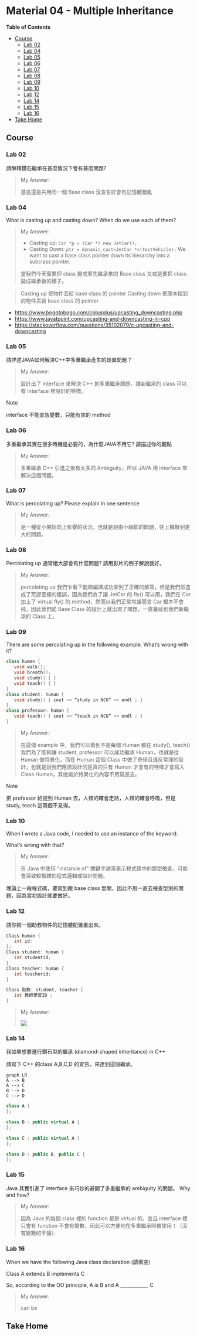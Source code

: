 # Material 04 - Multiple Inheritance     <!-- omit from toc -->

**Table of Contents**
- [Course](#course)
  - [Lab 02](#lab-02)
  - [Lab 04](#lab-04)
  - [Lab 05](#lab-05)
  - [Lab 06](#lab-06)
  - [Lab 07](#lab-07)
  - [Lab 08](#lab-08)
  - [Lab 09](#lab-09)
  - [Lab 10](#lab-10)
  - [Lab 12](#lab-12)
  - [Lab 14](#lab-14)
  - [Lab 15](#lab-15)
  - [Lab 16](#lab-16)
- [Take Home](#take-home)

## Course

### Lab 02

請解釋鑽石繼承在甚麼情況下會有甚麼問題?

> My Answer:
> 
> 基底還是共用同一個 Base class 沒宣告好會有記憶體錯亂


### Lab 04

What is casting up and casting down? When do we use each of them?

> My Answer:
> 
> - Casting up: `Car *p = (Car *) new JetCar();` 
> - Casting Down: `ptr = dynamic_cast<JetCar *>(testVehicle);` We want to cast a base class pointer down its hierarchy into a subclass pointer. 
> 
> 當我們今天需要把 class 變成原先繼承來的 Base class 又或是要把 class 變成繼承後的樣子。

> Casting up 把物件丟給 base class 的 pointer
> Casting down 把原本指到的物件丟給 base class 的 pointer

- https://www.bogotobogo.com/cplusplus/upcasting_downcasting.php
- https://www.javatpoint.com/upcasting-and-downcasting-in-cpp
- https://stackoverflow.com/questions/35102079/c-upcasting-and-downcasting


### Lab 05

請詳述JAVA如何解決C++中多重繼承產生的歧異問題？

> My Answer:
>
> 設計出了 interface 來解決 C++ 的多重繼承問題，讓新繼承的 class 可以有 interface 裡設計的特徵。

> [!NOTE]
> interface 不能宣告變數，只能有空的 method


### Lab 06

多重繼承其實在很多時機是必要的，為什麼JAVA不用它?
請描述你的觀點

> My Answer:
>
> 多重繼承 C++ 引進之後有太多的 Ambiguity，所以 JAVA 用 interface 來解決這個問題。


### Lab 07

What is percolating up? Please explain in one sentence

> My Answer:
>
> 是一種從小開始向上影響的狀況，也就是說由小細節的問題，往上擴散到更大的問題。


### Lab 08

Percolating up 通常絕大部會有什麼問題? 請用影片的例子解說就好。

> My Answer:
>
> percolating up 我們乍看下能夠編譯成功拿到了正確的解答，但是我們卻造成了荒謬至極的錯誤，因為我們為了讓 JetCar 的 fly() 可以用，我們在 Car 加上了 virtual fly() 的 method，然而以我們正常常識而言 Car 根本不會飛，因此我們從 Base Class 的設計上就出現了問題，一直蔓延到我們新繼承的 Class 上。


### Lab 09

There are some percolating up in the following example.
What’s wrong with it?

```cpp
class human {
   void walk();
   void breath();
   void study() { }
   void teach() { }
}
class student: human {
   void study() { cout << “study in NCU” << endl ; }
}
class professor: human {
   void teach() { cout << “teach in NCU” << endl ; }
}
```

> My Answer:
>
> 在這個 example 中，我們可以看到不是每個 Human 都在 study(), teach() 我們為了能夠讓 student, professor 可以成功繼承 Human，也就是從 Human 做特異化，而在 Human 這個 Class 中做了奇怪且違反常理的設計，也就是說我們應該設計的是真的只有 Human 才會有的特徵才會寫入 Class Human，其他屬於特異化的內容不用寫進去。

> [!NOTE]
> 把 professor 給提到 Human 去，人類的確會走路，人類的確會呼吸，但是 study, teach 這兩個不見得。


### Lab 10

When I wrote a Java code, I needed to use an instance of the keyword. 

What’s wrong with that?

> My Answer:
>
> 在 Java 中使用 "instance of" 關鍵字通常表示程式碼中的類型檢查，可能會導致較複雜的程式邏輯或設計問題。


理論上一段程式碼，要寫到跟 base class 無關，因此不用一直去檢查型別的問題，因為當初設計就要做好。


### Lab 12

請你把一個助教物件的記憶體配置畫出來。

```cpp
Class human {
   int id:  
};
Class student: human {
   int studentid;
}
Class teacher: human {
   int teacherid;
}

Class 助教: student, teacher {
   int 教師學習ID ;
}
```

> My Answer:
>
> ![](./lab12.png)

### Lab 14

我如果想要進行鑽石型的繼承 (diamond-shaped inheritance) in C++

請寫下 C++ 的class A,B,C,D 的宣告，來達到這個繼承。

```mermaid
graph LR
A --> B
A --> C
B --> D
C --> D
```

```cpp
class A {
};

class B : public virtual A {
};

class C : public virtual A {
};

class D : public B, public C {
};
```



### Lab 15

Java 其實引進了 interface 來巧妙的避開了多重繼承的 ambiguity 的問題。
Why and how?

> My Answer:
>
> 因為 Java 的每個 class 裡的 function 都是 virtual 的，並且 interface 裡只會有 function 不會有變數，因此可以方便地在多重繼承時被使用！（沒有變數的干擾）

### Lab 16

When we have the following Java class declaration (請填空)

Class A extends B implements C

So, according to the OO principle, A is B and A ____________ C

> My Answer:
>
> can be



## Take Home